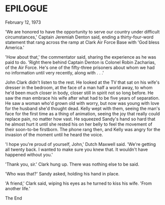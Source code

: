 # EPILOGUE

February 12, 1973

'We are honored to have the opportunity to serve our country under difficult circumstances,' Captain Jeremiah Denton said, ending a thirty-four-word statement that rang across the ramp at Clark Air Force Base with 'God bless America.'

'How about that,' the commentator said, sharing the experience as he was paid to do. 'Right there behind Captain Denton is Colonel Robin Zacharias, of the Air Force. He's one of the fifty-three prisoners about whom we had no information until very recently, along with . . .'

John Clark didn't listen to the rest. He looked at the TV that sat on his wife's dresser in the bedroom, at the face of a man half a world away, to whom he'd been much closer in body, closer still in spirit not so long before. He saw the man embrace his wife after what had to be five years of separation. He saw a woman who'd grown old with worry, but now was young with love for the husband she'd thought dead. Kelly wept with them, seeing the man's face for the first time as a thing of animation, seeing the joy that really could replace pain, no matter how vast. He squeezed Sandy's hand so hard that he almost hurt it until she rested his on her belly to feel the movement of their soon-to-be firstborn. The phone rang then, and Kelly was angry for the invasion of the moment until he heard the voice.

'I hope you're proud of yourself, John,' Dutch Maxwell said. 'We're getting all twenty back. I wanted to make sure you knew that. It wouldn't have happened without you.'

'Thank you, sir.' Clark hung up. There was nothing else to be said.

'Who was that?' Sandy asked, holding his hand in place.

'A friend,' Clark said, wiping his eyes as he turned to kiss his wife. 'From another life.'





The End

